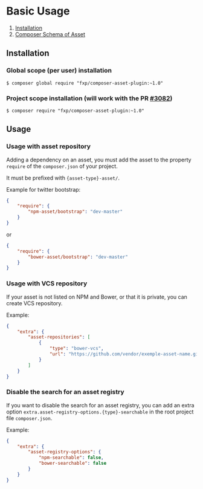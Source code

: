Basic Usage
===========

1. [Installation](index.md)
2. [Composer Schema of Asset](schema.md)

## Installation

### Global scope (per user) installation

```shell
$ composer global require "fxp/composer-asset-plugin:~1.0"
```

### Project scope installation (will work with the PR [#3082](https://github.com/composer/composer/pull/3082))

```shell
$ composer require "fxp/composer-asset-plugin:~1.0"
```

## Usage

### Usage with asset repository

Adding a dependency on an asset, you must add the asset to the property
`require` of the `composer.json` of your project.

It must be prefixed with `{asset-type}-asset/`.

Example for twitter bootstrap:

```json
{
    "require": {
        "npm-asset/bootstrap": "dev-master"
    }
}
```

or

```json
{
    "require": {
        "bower-asset/bootstrap": "dev-master"
    }
}
```

### Usage with VCS repository

If your asset is not listed on NPM and Bower, or that it is private, you can
create VCS repository.

Example:

```json
{
    "extra": {
        "asset-repositories": [
            {
                "type": "bower-vcs",
                "url": "https://github.com/vendor/exemple-asset-name.git"
            }
        ]
    }
}
```

### Disable the search for an asset registry

If you want to disable the search for an asset registry, you can add an extra
option `extra.asset-registry-options.{type}-searchable` in the root project
file `composer.json`.

Example:

```json
{
    "extra": {
        "asset-registry-options": {
            "npm-searchable": false,
            "bower-searchable": false
        }
    }
}
```
